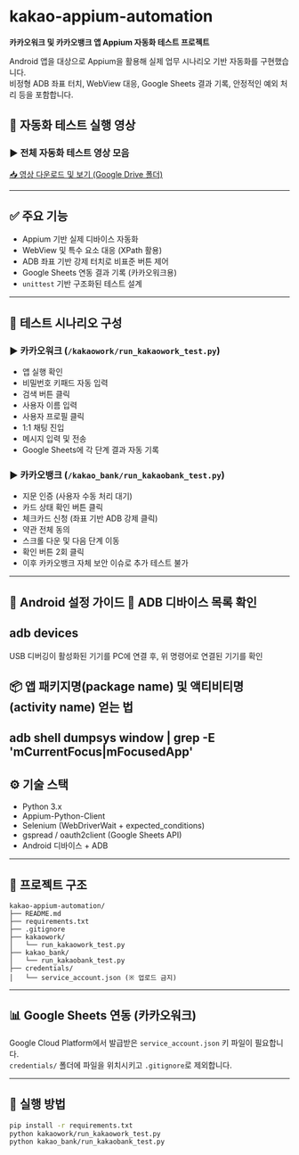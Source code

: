 # kakao-appium-automation

**카카오워크 및 카카오뱅크 앱 Appium 자동화 테스트 프로젝트**

Android 앱을 대상으로 Appium을 활용해 실제 업무 시나리오 기반 자동화를 구현했습니다.  
비정형 ADB 좌표 터치, WebView 대응, Google Sheets 결과 기록, 안정적인 예외 처리 등을 포함합니다.

## 🎥 자동화 테스트 실행 영상

### ▶ 전체 자동화 테스트 영상 모음  
[📥 영상 다운로드 및 보기 (Google Drive 폴더)](https://drive.google.com/drive/folders/1GAy_GTg285KeZOqU8uRudlxBEWxlnIIB?usp=drive_link)

---

## ✅ 주요 기능

- Appium 기반 실제 디바이스 자동화
- WebView 및 특수 요소 대응 (XPath 활용)
- ADB 좌표 기반 강제 터치로 비표준 버튼 제어
- Google Sheets 연동 결과 기록 (카카오워크용)
- `unittest` 기반 구조화된 테스트 설계

---

## 🧪 테스트 시나리오 구성

### ▶ 카카오워크 (`/kakaowork/run_kakaowork_test.py`)
- 앱 실행 확인
- 비밀번호 키패드 자동 입력
- 검색 버튼 클릭
- 사용자 이름 입력
- 사용자 프로필 클릭
- 1:1 채팅 진입
- 메시지 입력 및 전송
- Google Sheets에 각 단계 결과 자동 기록

### ▶ 카카오뱅크 (`/kakao_bank/run_kakaobank_test.py`)
- 지문 인증 (사용자 수동 처리 대기)
- 카드 상태 확인 버튼 클릭
- 체크카드 신청 (좌표 기반 ADB 강제 클릭)
- 약관 전체 동의
- 스크롤 다운 및 다음 단계 이동
- 확인 버튼 2회 클릭
- 이후 카카오뱅크 자체 보안 이슈로 추가 테스트 불가
---

📱 Android 설정 가이드
🔌 ADB 디바이스 목록 확인
---
adb devices
---
USB 디버깅이 활성화된 기기를 PC에 연결 후, 위 명령어로 연결된 기기를 확인

📦 앱 패키지명(package name) 및 액티비티명(activity name) 얻는 법
---
adb shell dumpsys window | grep -E 'mCurrentFocus|mFocusedApp'
---

## ⚙️ 기술 스택

- Python 3.x
- Appium-Python-Client
- Selenium (WebDriverWait + expected_conditions)
- gspread / oauth2client (Google Sheets API)
- Android 디바이스 + ADB

---

## 📂 프로젝트 구조

```plaintext
kakao-appium-automation/
├── README.md
├── requirements.txt
├── .gitignore
├── kakaowork/
│   └── run_kakaowork_test.py
├── kakao_bank/
│   └── run_kakaobank_test.py
├── credentials/
│   └── service_account.json (※ 업로드 금지)
```

---

## 📊 Google Sheets 연동 (카카오워크)

Google Cloud Platform에서 발급받은 `service_account.json` 키 파일이 필요합니다.  
`credentials/` 폴더에 파일을 위치시키고 `.gitignore`로 제외합니다.

---

## 🚀 실행 방법

```bash
pip install -r requirements.txt
python kakaowork/run_kakaowork_test.py
python kakao_bank/run_kakaobank_test.py
```
